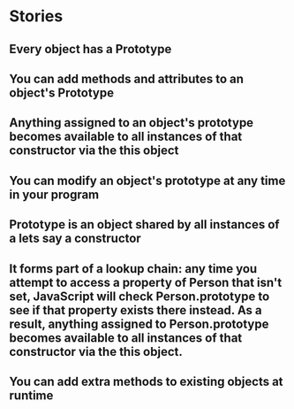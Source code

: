 # Stories #


## Every object has a **Prototype** ##


## You can add methods and attributes to an object's **Prototype** ##


## Anything assigned to an object's prototype becomes available to all instances of that constructor via the this object ##


## You can modify an object's prototype at any time in your program ##


## Prototype is an object shared by all instances of a lets say a constructor ##


## It forms part of a lookup chain: any time you attempt to access a property of Person that isn't set, JavaScript will check Person.prototype to see if that property exists there instead. As a result, anything assigned to Person.prototype becomes available to all instances of that constructor via the this object. ##


## You can add extra methods to existing objects at runtime ##